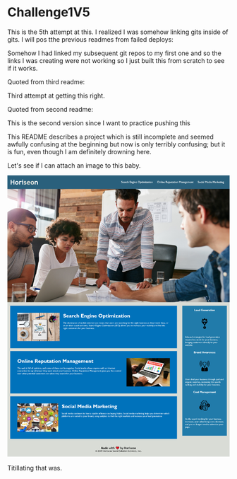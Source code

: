 # Challenge1V5
This is the 5th attempt at this. I realized I was somehow linking gits inside of gits.
I will pos tthe previous readmes from failed deploys:

Somehow I had linked my subsequent git repos to my first one and so the links I was creating were not working so I just built this from scratch to see if it works.

Quoted from third readme:

Third attempt at getting this right.

Quoted from second readme:

This is the second version since I want to practice pushing this

This README describes a project which is still incomplete and seemed awfully confusing at the beginning but now is only terribly confusing; but it is fun, even though I am definitely drowning here.

Let's see if I can attach an image to this baby.

![An image showing what the website looks like](/Screenshot%202022-04-28%20at%2022-42-52%20A%20Concise%20Descriptive%20Title.png)

Titillating that was.
